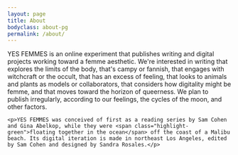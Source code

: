 ```yaml
---
layout: page
title: About
bodyclass: about-pg
permalink: /about/
---
```

<div class="page-about">
<div class="temp-about">
  <div class="copy">
    <p>YES FEMMES is an online experiment that publishes writing and digital projects working toward a femme aesthetic. We're interested in <span class="highlight-pink">writing that explores the limits of the body,</span> that's campy or fannish, that engages with witchcraft or the occult, that has an excess of feeling, that looks to animals and plants as models or collaborators, <span class="highlight-yellow">that considers how digitality might be femme,</span> and that moves toward the horizon of queerness. We plan to publish irregularly, according to our feelings, the cycles of the moon, and other factors.</p>

    <p>YES FEMMES was conceived of first as a reading series by Sam Cohen and Gina Abelkop, while they were <span class="highlight-green">floating together in the ocean</span> off the coast of a Malibu beach. Its digital iteration is made in northeast Los Angeles, edited by Sam Cohen and designed by Sandra Rosales.</p>

   

  </div>

</div>
</div>

